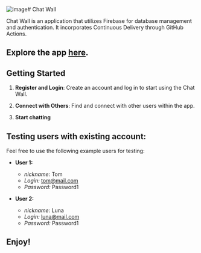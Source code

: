 ![image](https://github.com/p6te/Chat-app/assets/93533892/393d1f46-9b0f-4f40-a563-4cf81801909b)# Chat Wall

Chat Wall is an application that utilizes Firebase for database management and authentication. It incorporates Continuous Delivery through GitHub Actions.

## Explore the app [here](https://wall-chat-69c60.web.app).

## Getting Started

1. **Register and Login**: Create an account and log in to start using the Chat Wall.

2. **Connect with Others**: Find and connect with other users within the app.
   
4. **Start chatting**

## Testing users with existing account:

Feel free to use the following example users for testing:

- **User 1:**
  - *nickname:* Tom
  - *Login:* tom@mail.com
  - *Password:* Password1

- **User 2:**
  - *nickname:* Luna
  - *Login:* luna@mail.com
  - *Password:* Password1

## Enjoy!
